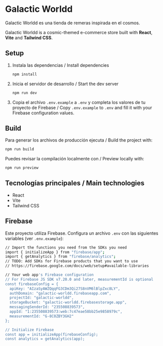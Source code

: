 # Galactic Worldd

Galactic Worldd es una tienda de remeras inspirada en el cosmos.

Galactic Worldd is a cosmic-themed e-commerce store built with **React**, **Vite** and **Tailwind CSS**.

## Setup

1. Instala las dependencias / Install dependencies

   ```bash
   npm install
   ```

2. Inicia el servidor de desarrollo / Start the dev server

   ```bash
   npm run dev
   ```

3. Copia el archivo `.env.example` a `.env` y completa los valores de tu
   proyecto de Firebase / Copy `.env.example` to `.env` and fill it with your
   Firebase configuration values.

## Build

Para generar los archivos de producción ejecuta / Build the project with:

```bash
npm run build
```

Puedes revisar la compilación localmente con / Preview locally with:

```bash
npm run preview
```

## Tecnologías principales / Main technologies

- React
- Vite
- Tailwind CSS

## Firebase

Este proyecto utiliza Firebase. Configura un archivo `.env` con las
siguientes variables (ver `.env.example`):

```bash
// Import the functions you need from the SDKs you need
import { initializeApp } from "firebase/app";
import { getAnalytics } from "firebase/analytics";
// TODO: Add SDKs for Firebase products that you want to use
// https://firebase.google.com/docs/web/setup#available-libraries

// Your web app's Firebase configuration
// For Firebase JS SDK v7.20.0 and later, measurementId is optional
const firebaseConfig = {
  apiKey: "AIzaSyAWZQqqFG3CDm3Qi27S8nVM6lBlpZxc8LY",
  authDomain: "galactic-worldd.firebaseapp.com",
  projectId: "galactic-worldd",
  storageBucket: "galactic-worldd.firebasestorage.app",
  messagingSenderId: "235508839573",
  appId: "1:235508839573:web:7c47eae58bb25e9858979c",
  measurementId: "G-8C0ZBY3GH2"
};

// Initialize Firebase
const app = initializeApp(firebaseConfig);
const analytics = getAnalytics(app);
```
